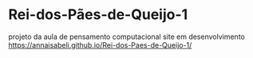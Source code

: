 # Rei-dos-Pães-de-Queijo-1
projeto da aula de pensamento computacional
site em desenvolvimento https://annaisabeli.github.io/Rei-dos-Paes-de-Queijo-1/
